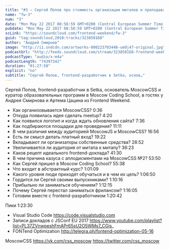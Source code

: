 ```yaml
---
title: "#3 – Сергей Попов про стоимость организации митапов и преподавание"
name: "fw-3"
num: "3"
date: "Mon May 22 2017 08:58:59 GMT+0200 (Central European Summer Time)"
pubdate: "Mon May 22 2017 08:58:59 GMT+0200 (Central European Summer Time)"
scLink: "https://soundcloud.com/frontend-weekend/fw-3"
guid: "tag:soundcloud,2010:tracks/323850168"
author: "Андрей Смирнов"
image: "http://i1.sndcdn.com/artworks-000223703448-ue0j47-original.jpg"
podcastUrl: "http://feeds.soundcloud.com/stream/323850168-frontend-weekend-fw-3.m4a"
podcastType: "audio/x-m4a"
podcastLength: "74397342"
duration: "01:27:58"
explicit: "no"
subtitle: "Сергей Попов, frontend-разработчик в Setka, основ…"
---
```

Сергей Попов, frontend-разработчик в Setka, основатель MoscowCSS и куратор образовательных программ в Moscow Coding School, в гостях у Андрея Смирнова и Артема Цацина из Frontend Weekend.

- Как организовывается MoscowCSS? 0:36
- Откуда появилась идея сделать meetup? 4:20
- Как появился логотип и когда ждать обновления сайта? 7:36
- Как подбираются площадки для проведения? 11:11
- В чем различия между аудиторией MoscowJS и MoscowCSS? 16:56
- Есть ли смысл делать платный вход? 19:22
- Вкладывают ли организаторы собственные средства? 28:52
- Увеличивается ли аудитория от митапа к митапу? 36:23
- Каков рецепт идеального frontend-доклада? 41:30
- В чем причина казуса с аплодисментами на MoscowCSS №2? 53:50
- Как Сергей пришел в Moscow Coding School? 55:38
- Что входит в абстрактный курс? 1:01:09
- Какого уровня люди приходят обучаться и в чем их цель? 1:06:50
- Гордится ли Сергей своими выпускниками? 1:10:16
- Прибыльно ли заниматься обучением? 1:12:15
- Почему Сергей перестал заниматься фрилансом? 1:16:05
- Готовим вместе с frontend-разработчиком 1:20:42

Пики 1:23:30
- Visual Studio Code https://code.visualstudio.com
- Записи докладов с JSConf EU 2017 https://www.youtube.com/playlist?list=PL37ZVnwpeshFmAPr65sU2O5WMs7_CGjs_
- FONTend Optimization http://telegra.ph/fontend-optimization-05-16

MoscowCSS
https://vk.com/css_moscow
https://twitter.com/css_moscow